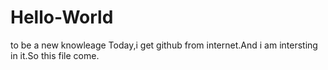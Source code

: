 # Hello-World
to be a new knowleage 
Today,i get github from internet.And i am intersting in it.So this file come.
